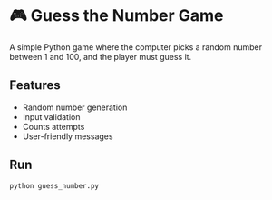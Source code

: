 # 🎮 Guess the Number Game
A simple Python game where the computer picks a random number between 1 and 100, and the player must guess it.

## Features
- Random number generation
- Input validation
- Counts attempts
- User-friendly messages

## Run
```bash
python guess_number.py
